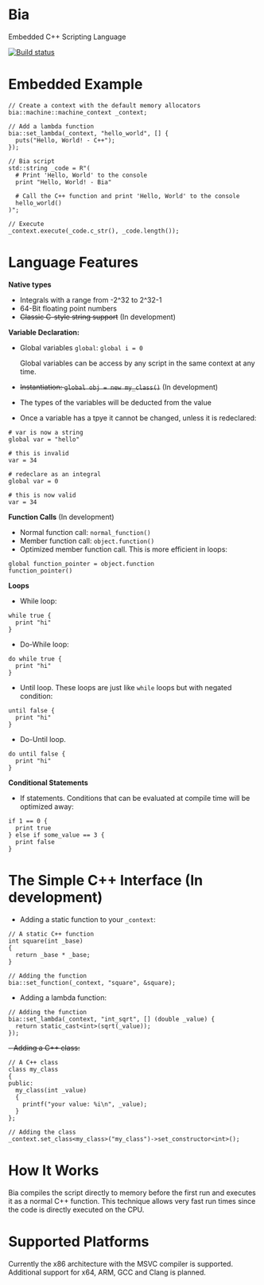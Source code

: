 # Bia
Embedded C++ Scripting Language

[![Build status](https://ci.appveyor.com/api/projects/status/hgg15mmsrffx3dua/branch/master?svg=true)](https://ci.appveyor.com/project/terrakuh/bia/branch/master)

# Embedded Example

```
// Create a context with the default memory allocators
bia::machine::machine_context _context;

// Add a lambda function
bia::set_lambda(_context, "hello_world", [] {
  puts("Hello, World! - C++");
});

// Bia script
std::string _code = R"(
  # Print 'Hello, World' to the console
  print "Hello, World! - Bia"

  # Call the C++ function and print 'Hello, World' to the console
  hello_world()
)";

// Execute
_context.execute(_code.c_str(), _code.length());
```

# Language Features
**Native types**
- Integrals with a range from -2^32 to 2^32-1
- 64-Bit floating point numbers
- ~~Classic C-style string support~~ (In development)

**Variable Declaration:**
- Global variables `global`: `global i = 0`

  Global variables can be access by any script in the same context at any time.
- ~~Instantiation: `global obj = new my_class()`~~ (In development)
- The types of the variables will be deducted from the value
- Once a variable has a tpye it cannot be changed, unless it is redeclared:

```
# var is now a string
global var = "hello"

# this is invalid
var = 34

# redeclare as an integral
global var = 0

# this is now valid
var = 34
```

**Function Calls** (In development)
- Normal function call: `normal_function()`
- Member function call: `object.function()`
- Optimized member function call. This is more efficient in loops:

```
global function_pointer = object.function
function_pointer()
```

**Loops**
- While loop:

```
while true {
  print "hi"
}
```

- Do-While loop:

```
do while true {
  print "hi"
}
```

- Until loop. These loops are just like `while` loops but with negated condition:

```
until false {
  print "hi"
}
```

- Do-Until loop.

```
do until false {
  print "hi"
}
```

**Conditional Statements**
- If statements. Conditions that can be evaluated at compile time will be optimized away:

```
if 1 == 0 {
  print true
} else if some_value == 3 {
  print false
}
```

# The Simple C++ Interface (In development)
- Adding a static function to your `_context`:

```
// A static C++ function
int square(int _base)
{
  return _base * _base;
}

// Adding the function
bia::set_function(_context, "square", &square);
```

- Adding a lambda function:

```
// Adding the function
bia::set_lambda(_context, "int_sqrt", [] (double _value) {
  return static_cast<int>(sqrt(_value));
});
```

 ~~- Adding a C++ class:~~

```
// A C++ class
class my_class
{
public:
  my_class(int _value)
  {
    printf("your value: %i\n", _value);
  }
};

// Adding the class
_context.set_class<my_class>("my_class")->set_constructor<int>();
```

# How It Works
Bia compiles the script directly to memory before the first run and executes it as a normal C++ function. This technique allows very fast run times since the code is directly executed on the CPU.

# Supported Platforms
Currently the x86 architecture with the MSVC compiler is supported. Additional support for x64, ARM, GCC and Clang is planned.
